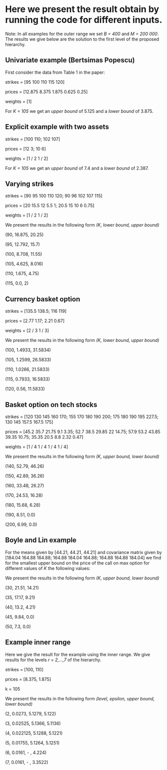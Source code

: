 # Here we present the result obtain by running the code for different inputs. 

Note: In all examples for the outer range we set *B = 400* and *M = 200 000*. The results we give below are the solution to the first level of the proposed hierarchy. 


## Univariate example (Bertsimas Popescu)
First consider the data from Table 1 in the paper:

strikes = [95 100 110 115 120]

prices = [12.875 8.375 1.875 0.625 0.25]

weights = [1]

For *K = 105* we get an *upper bound* of 5.125 and a *lower bound* of 3.875.

## Explicit example with two assets

strikes = [100 110;
          102 107]

prices = [12 3;
          10 6]

weights = [1 / 2 1 / 2]

For *K = 105* we get an *upper bound* of 7.4 and a *lower bound* of 2.387.

## Varying strikes 

strikes = [90 95 100 110 120; 90 96 102 107 115]

prices = [20 15.5 12 5.5 1; 20.5 15 10 6 0.75]

weights = [1 / 2 1 / 2]

We present the results in the following form *(K, lower bound, upper bound)*

(90, 16.875, 20.25)

(95, 12.792, 15.7)

(100, 8.708, 11.55)

(105, 4.625, 8.016)

(110, 1.675, 4.75)

(115, 0.0, 2)

## Currency basket option

strikes = [135.5 138.5; 116 119]

prices = [2.77 1.17; 2.21 0.67]

weights = [2 / 3 1 / 3]


We present the results in the following form *(K, lower bound, upper bound)*

(100, 1.4933, 31.5834)

(105, 1.2599, 26.5833)

(110, 1.0266, 21.5833)

(115, 0.7933, 16.5833)

(120, 0.56, 11.5833)

## Basket option on tech stocks 

strikes = [120 130 145 160 170; 155 170 180 190 200; 175 180 190 195 227.5; 130 145 157.5 167.5 175]

prices = [45.2 35.7 21.75 9.1 3.35; 52.7 38.5 29.85 22 14.75; 57.9 53.2 43.85 39.35 10.75; 35.35 20.5 8.8 2.32 0.47]

weights = [1 / 4 1 / 4 1 / 4 1 / 4]

We present the results in the following form *(K, upper bound, lower bound)*

(140, 52.79, 46.26)

(150, 42.89, 36.26)

(160, 33.48, 26.27)

(170, 24.53, 16.28)

(180, 15.68, 6.28)

(190, 8.51, 0.0)

(200, 6.99, 0.0)

## Boyle and Lin example

For the means given by [44.21, 44.21, 44.21] and covariance matrix given by [184.04 164.88 164.88; 164.88 184.04 164.88; 164.88 164.88 184.04]
we find for the smallest upper bound on the price of the call on max option for different values of *K* the following values:

We present the results in the following form *(K, upper bound, lower bound)*

(30, 21.51, 14.21)

(35, 17.17, 9.21)

(40, 13.2, 4.21)

(45, 9.84, 0.0)

(50, 7.3, 0.0)

## Example inner range

Here we give the result for the example using the inner range. We give results for the levels *r = 2,...,7* of the hierarchy.

strikes = [100, 110]

prices = [8.375, 1.875]

k = 105

We present the results in the following form *(level, epsilon, upper bound, lower bound)*

(2, 0.0273, 5.1279, 5.122)

(3, 0.02525, 5.1366, 5.1136)

(4, 0.022125, 5.1288, 5.1221)

(5, 0.01755, 5.1264, 5.1251)

(6, 0.0161, - ,  4.224)

(7, 0.0161, - , 3.3522)

